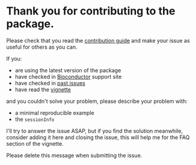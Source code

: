 # Thank you for contributing to the package. 

Please check that you read the [contribution guide](CONTRIBUTING.md) and make your issue as useful for others as you can. 

If you: 
  * are using the latest version of the package
  * have checked in [Bioconductor](https://support.bioconductor.org/) support site
  * have checked in [past issues](https://github.com/llrs/BioCor/issues)
  * have read the [vignette](../vignettes/BioCor.Rmd)
  
and you couldn't solve your problem, please describe your problem with:
  * a minimal reproducible example 
  * the `sessionInfo`

I'll try to answer the issue ASAP, but if you find the solution meanwhile, consider adding it here and closing the issue, this will help me for the FAQ section of the vignette.

Please delete this message when submitting the issue. 
